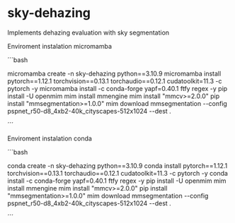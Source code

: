 # sky-dehazing
Implements dehazing evaluation with sky segmentation

Enviroment instalation micromamba

´´´bash

micromamba create -n sky-dehazing python==3.10.9
micromamba install pytorch==1.12.1 torchvision==0.13.1 torchaudio==0.12.1 cudatoolkit=11.3 -c pytorch -y
micromamba install -c conda-forge yapf=0.40.1 ftfy regex -y
pip install -U openmim
mim install mmengine
mim install "mmcv>=2.0.0"
pip install "mmsegmentation>=1.0.0"
mim download mmsegmentation --config pspnet_r50-d8_4xb2-40k_cityscapes-512x1024 --dest .

´´´

Enviroment instalation conda

´´´bash

conda create -n sky-dehazing python==3.10.9
conda install pytorch==1.12.1 torchvision==0.13.1 torchaudio==0.12.1 cudatoolkit=11.3 -c pytorch -y
conda install -c conda-forge yapf=0.40.1 ftfy regex -y
pip install -U openmim
mim install mmengine
mim install "mmcv>=2.0.0"
pip install "mmsegmentation>=1.0.0"
mim download mmsegmentation --config pspnet_r50-d8_4xb2-40k_cityscapes-512x1024 --dest .

´´´
